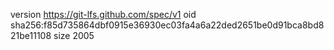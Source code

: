 version https://git-lfs.github.com/spec/v1
oid sha256:f85d735864dbf0915e36930ec03fa4a6a22ded2651be0d91bca8bd821be11108
size 2005
